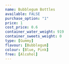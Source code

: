 ```yaml
---
name: Bubblegum Bottles
available: FALSE
purchase_option: "1"
price: 1
cost_price: 0.6
container_water_weight: 919
container_sweets_weight: 0
type: [Gummy]
flavour: [Bubblegum]
colour: [Blue, Pink]
free: [Alcohol]
---
```

